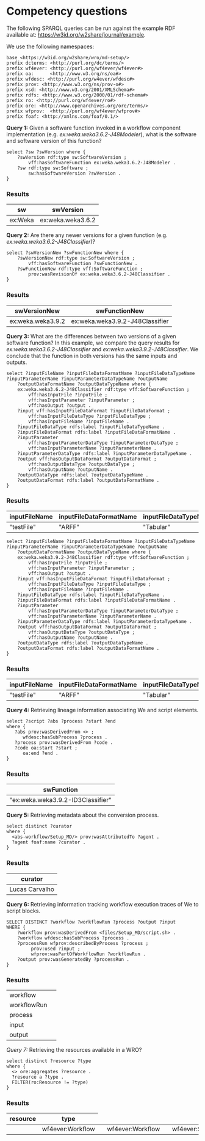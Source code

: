 # Competency questions

The following SPARQL queries can be run against the example RDF available at: <https://w3id.org/w2share/journal/example>. 

We use the following namespaces:
```sparql
base <https://w3id.org/w2share/wro/md-setup/>
prefix dcterms: <http://purl.org/dc/terms/>
prefix wf4ever: <http://purl.org/wf4ever/wf4ever#>
prefix oa:      <http://www.w3.org/ns/oa#>
prefix wfdesc: <http://purl.org/w4ever/wfdesc#>
prefix prov: <http://www.w3.org/ns/prov-o#>
prefix xsd: <http://www.w3.org/2001/XMLSchema#>
prefix rdfs: <http://www.w3.org/2000/01/rdf-schema#>
prefix ro: <http://purl.org/wf4ever/ro#> 
prefix ore: <http://www.openarchives.org/ore/terms/> 
prefix wfprov:  <http://purl.org/wf4ever/wfprov#> 
prefix foaf: <http://xmlns.com/foaf/0.1/>
```

**Query 1:** Given a software function invoked in a workflow component implementation (e.g. *ex:weka.weka3.6.2-J48Modeler*), what is the software and software version of this function?

```sparql
select ?sw ?swVersion where {
	?swVersion rdf:type sw:SoftwareVersion ;
		vff:hasSoftwareFunction ex:weka.weka3.6.2-J48Modeler .
	?sw rdf:type sw:Software ;
		sw:hasSoftwareVersion ?swVersion .
}
```

### Results
<table>
<thead>
<tr>
<th>sw</th>
<th>swVersion</th>
</tr>
</thead>
<tbody>
<tr>
<td>ex:Weka</td>
<td>ex:weka.weka3.6.2</td>
</tr></tbody></table>

**Query 2:** Are there any newer versions for a given function (e.g. *ex:weka.weka3.6.2-J48Classifier*)?

```sparql
select ?swVersionNew ?swFunctionNew where {
	?swVersionNew rdf:type sw:SoftwareVersion ;
		vff:hasSoftwareFunction ?swFunctionNew .
	?swFunctionNew rdf:type vff:SoftwareFunction ;
		prov:wasRevisionOf ex:weka.weka3.6.2-J48Classifier .
}
```

### Results
<table>
<thead>
<tr>
<th>swVersionNew</th>
<th>swFunctionNew</th>
</tr>
</thead>
<tbody>
<tr>
<td>ex:weka.weka3.9.2</td>
<td>ex:weka.weka3.9.2-J48Classifier</td>
</tr></tbody></table>

**Query 3:** What are the differences between two versions of a given software function?
In this example, we compare the query results for *ex:weka.weka3.6.2-J48Classifier* and *ex:weka.weka3.9.2-J48Classifier*. We conclude that the function in both versions has the same inputs and outputs.

```sparql
select ?inputFileName ?inputFileDataFormatName ?inputFileDataTypeName ?inputParameterName ?inputParameterDataTypeName ?outputName
	?outputDataFormatName ?outputDataTypeName where {
	ex:weka.weka3.6.2-J48Classifier rdf:type vff:SoftwareFunction ;
		vff:hasInputFile ?inputFile ;
        vff:hasInputParameter ?inputParameter ;
		vff:hasOutput ?output .
	?input vff:hasInputFileDataFormat ?inputFileDataFormat ;
		vff:hasInputFileDataType ?inputFileDataType ;
		vff:hasInputFileName ?inputFileName .
    ?inputFileDataType rdfs:label ?inputFileDataTypeName .
    ?inputFileDataFormat rdfs:label ?inputFileDataFormatName .
    ?inputParameter 
        vff:hasInputParameterDataType ?inputParameterDataType ;
		vff:hasInputParameterName ?inputParameterName .
    ?inputParameterDataType rdfs:label ?inputParameterDataTypeName .
	?output vff:hasOutputDataFormat ?outputDataFormat ;
		vff:hasOutputDataType ?outputDataType ;
		vff:hasOutputName ?outputName .
    ?outputDataType rdfs:label ?outputDataTypeName .
    ?outputDataFormat rdfs:label ?outputDataFormatName .
}
```

### Results
<table>
<thead>
<tr>
<th>inputFileName</th>
<th>inputFileDataFormatName</th>
<th>inputFileDataTypeName</th>
<th>inputParameterName</th>
<th>inputParameterDataTypeName</th>
<th>outputName</th>
<th>outputDataFormatName</th>
<th>outputDataTypeName</th>
</tr>
</thead>
<tbody>
<tr>
<td>"testFile"</td>
<td>"ARFF"</td>
<td>"Tabular"</td>
<td>"classIndex"</td>
<td>"String"</td>
<td>"classification"</td>
<td>"Java Object"</td>
<td>"Text"</td>
</tr></tbody></table>

```sparql
select ?inputFileName ?inputFileDataFormatName ?inputFileDataTypeName ?inputParameterName ?inputParameterDataTypeName ?outputName
	?outputDataFormatName ?outputDataTypeName where {
	ex:weka.weka3.9.2-J48Classifier rdf:type vff:SoftwareFunction ;
		vff:hasInputFile ?inputFile ;
        vff:hasInputParameter ?inputParameter ;
		vff:hasOutput ?output .
	?input vff:hasInputFileDataFormat ?inputFileDataFormat ;
		vff:hasInputFileDataType ?inputFileDataType ;
		vff:hasInputFileName ?inputFileName .
    ?inputFileDataType rdfs:label ?inputFileDataTypeName .
    ?inputFileDataFormat rdfs:label ?inputFileDataFormatName .
    ?inputParameter 
        vff:hasInputParameterDataType ?inputParameterDataType ;
		vff:hasInputParameterName ?inputParameterName .
    ?inputParameterDataType rdfs:label ?inputParameterDataTypeName .
	?output vff:hasOutputDataFormat ?outputDataFormat ;
		vff:hasOutputDataType ?outputDataType ;
		vff:hasOutputName ?outputName .
    ?outputDataType rdfs:label ?outputDataTypeName .
    ?outputDataFormat rdfs:label ?outputDataFormatName .
}
```

### Results
<table>
<thead>
<tr>
<th>inputFileName</th>
<th>inputFileDataFormatName</th>
<th>inputFileDataTypeName</th>
<th>inputParameterName</th>
<th>inputParameterDataTypeName</th>
<th>outputName</th>
<th>outputDataFormatName</th>
<th>outputDataTypeName</th>
</tr>
</thead>
<tbody>
<tr>
<td>"testFile"</td>
<td>"ARFF"</td>
<td>"Tabular"</td>
<td>"classIndex"</td>
<td>"String"</td>
<td>"classification"</td>
<td>"Java Object"</td>
<td>"Text"</td>
</tr></tbody></table>


**Query 4:** Retrieving lineage information associating We and script elements.

```sparql
select ?script ?abs ?process ?start ?end
where { 
   ?abs prov:wasDerivedFrom <> ;
      wfdesc:hasSubProcess ?process .
   ?process prov:wasDerivedFrom ?code .
   ?code oa:start ?start ;
      oa:end ?end .
}
```

### Results
<table>
<thead>
<tr>
<th>swFunction</th>
</tr>
</thead>
<tbody>
<tr>
<td>"ex:weka.weka3.9.2-ID3Classifier"</td>
</tr></tbody></table>

**Query 5:** Retrieving metadata about the conversion process.

```sparql
select distinct ?curator
where { 
  <abs-workflow/Setup_MD/> prov:wasAttributedTo ?agent .
  ?agent foaf:name ?curator .
}
```

### Results
<table>
<thead>
<tr>
<th>curator</th>
</tr>
</thead>
<tbody>
<tr>
<td>Lucas Carvalho</td>
</tr>
</tbody>
</table>


**Query 6:**  Retrieving information tracking workflow execution traces of We to script blocks.

```sparql
SELECT DISTINCT ?workflow ?workflowRun ?process ?output ?input
WHERE {
    ?workflow prov:wasDerivedFrom <files/Setup_MD/script.sh> .
    ?workflow wfdesc:hasSubProcess ?process .
    ?processRun wfprov:describedByProcess ?process ;
         prov:used ?input ;
         wfprov:wasPartOfWorkflowRun ?workflowRun .
    ?output prov:wasGeneratedBy ?processRun .   
}
```

### Results
<table>
<tbody>
<tr>
	<td>workflow</td><td><workflow/Setup_MD/></td></tr>
<tr>
	<td>workflowRun</td><td><run/4e0a1f-fc0f/></td>
</tr>
<tr><td>process</td><td><workflow/Setup_MD/processor/split/></td></tr>
<tr><td>input</td><td><data/4e0a1f-fc0f/input/structure.pdb></td></tr>
<tr><td>output</td><td><data/4e0a1f-fc0f/output/blgc.pdb></td></tr>
</tbody></table>

*Query 7:* Retrieving the resources available in a WRO?

```sparql
select distinct ?resource ?type
where { 
  <> ore:aggregates ?resource .
  ?resource a ?type .
  FILTER(ro:Resource != ?type)
}
```

### Results
<table>
<thead>
<tr>
<th>resource</th>
<th>type</th>
</tr>
</thead>
<tbody>
<tr>
	<td><workflow/executable-workflow.t2flow></td><td>wf4ever:Workflow</td>
	<td><workflow/refined-workflow.t2flow></td><td>wf4ever:Workflow</td>
	<td><files/script.sh></td><td>wf4ever:Script</td>
	<td><workflowrun.prov.ttl></td><td>wfdesc:WorkflowRun</td>
	<td><data/4e0a1f-fc0f/input/structure.pdb></td><td>wf4ever:Dataset</td>
	<td><data/4e0a1f-fc0f/output/blgc.pdb></td><td>wf4ever:Dataset</td>
</tr>
</tbody>
</table>